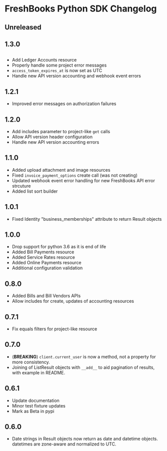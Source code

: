 # FreshBooks Python SDK Changelog

## Unreleased

## 1.3.0

## 

- Add Ledger Accounts resource
- Properly handle some project error messages
- `access_token_expires_at` is now set as UTC
- Handle new API version accounting and webhook event errors

## 1.2.1

- Improved error messages on authorization failures

## 1.2.0

- Add includes parameter to project-like `get` calls
- Allow API version header configuration
- Handle new API version accounting errors

## 1.1.0

- Added upload attachment and image resources
- Fixed `invoice_payment_options` create call (was not creating)
- Updated webhook event error handling for new FreshBooks API error strcuture
- Added list sort builder

## 1.0.1

- Fixed Identity "business_memberships" attribute to return Result objects

## 1.0.0

- Drop support for python 3.6 as it is end of life
- Added Bill Payments resource
- Added Service Rates resource
- Added Online Payments resource
- Additional configuration validation

## 0.8.0

- Added Bills and Bill Vendors APIs
- Allow includes for create, updates of accounting resources

## 0.7.1

- Fix equals filters for project-like resource

## 0.7.0

- (**BREAKING**) `client.current_user` is now a method, not a property for more consistency.
- Joining of ListResult objects with `__add__` to aid pagination of results, with example in README.

## 0.6.1

- Update documentation
- Minor test fixture updates
- Mark as Beta in pypi

## 0.6.0

- Date strings in Result objects now return as date and datetime objects. datetimes are zone-aware and normalized to UTC.

